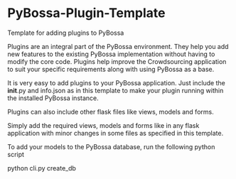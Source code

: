 # PyBossa-Plugin-Template
Template for adding plugins to PyBossa

Plugins are an integral part of the PyBossa environment. They help you add new features to the existing PyBossa implementation without having to modify the core code. Plugins help improve the Crowdsourcing application to suit your specific requirements along with using PyBossa as a base.

It is very easy to add plugins to your PyBossa application. Just include the __init__.py and info.json as in this template to make your plugin running within the installed PyBossa instance.

Plugins can also include other flask files like views, models and forms.

Simply add the required views, models and forms like in any flask application with minor changes in some files as specified in this template.

To add your models to the PyBossa database, run the following python script

python cli.py create_db


